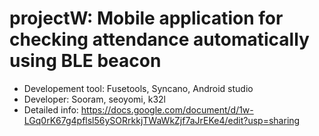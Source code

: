 # projectW: Mobile application for checking attendance automatically using BLE beacon
- Developement tool: Fusetools, Syncano, Android studio
- Developer: Sooram, seoyomi, k32l 
- Detailed info: https://docs.google.com/document/d/1w-LGq0rK67g4pflsl56ySORrkkjTWaWkZjf7aJrEKe4/edit?usp=sharing
